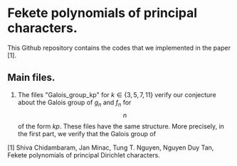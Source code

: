 # Fekete polynomials of principal characters. 

This Github repository contains the codes that we implemented in the paper [1]. 

## Main files.

1. The files "Galois_group_kp" for $k \in \{3, 5, 7, 11 \}$ verify our conjecture about the Galois group of $g_n$ and $f_n$ for $$n$$ of the form $kp$. These files have the same structure. More precisely, in the first part, we verify that the Galois group of









[1] Shiva Chidambaram, Jan Minac, Tung T. Nguyen, Nguyen Duy Tan, Fekete polynomials of principal Dirichlet characters.
 
